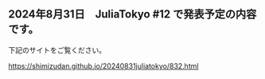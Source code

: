 ## 2024年8月31日　JuliaTokyo #12 で発表予定の内容です。

下記のサイトをご覧ください。

https://shimizudan.github.io/20240831juliatokyo/832.html

